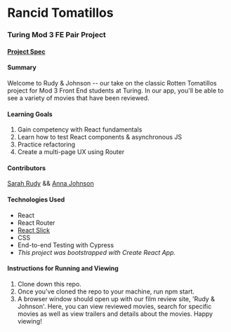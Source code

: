 # Rancid Tomatillos
### Turing Mod 3 FE Pair Project
#### [Project Spec](https://frontend.turing.edu/projects/module-3/rancid-tomatillos-v3.html)

#### Summary
Welcome to Rudy & Johnson -- our take on the classic Rotten Tomatillos project for Mod 3 Front End students at Turing. In our app, you'll be able to see a variety of movies that have been reviewed.

#### Learning Goals
1. Gain competency with React fundamentals
2. Learn how to test React components & asynchronous JS
3. Practice refactoring
4. Create a multi-page UX using Router

#### Contributors
[Sarah Rudy](https://github.com/sarahrudy) && [Anna Johnson](https://github.com/annnuuuh)


#### Technologies Used
* React
* React Router
* [React Slick](https://react-slick.neostack.com/)
* CSS
* End-to-end Testing with Cypress
* _This project was bootstrapped with Create React App._

#### Instructions for Running and Viewing
1. Clone down this repo. 
2. Once you've cloned the repo to your machine, run npm start.
3. A browser window should open up with our film review site, 'Rudy & Johnson'. Here, you can view reviewed movies, search for specific movies as well as view trailers and details about the movies. Happy viewing!
